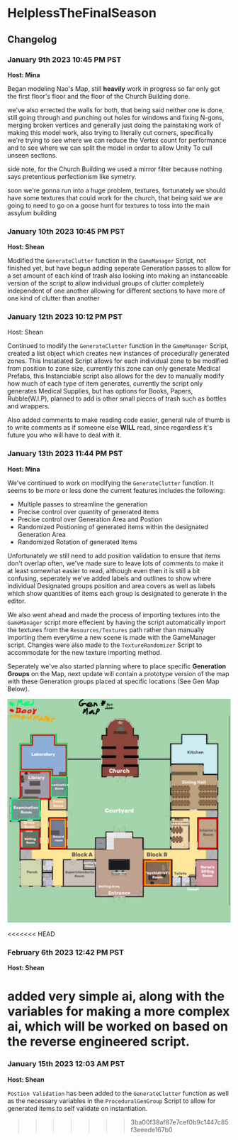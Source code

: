 # HelplessTheFinalSeason

## Changelog

### January 9th 2023 10:45 PM PST
**Host: Mina**

Began modeling Nao's Map, still **heavily** work in progress
so far only got the first floor's floor and the floor of the Church Building done.

we've also errected the walls for both, that being said neither one is done, still going through and punching out holes for windows and fixing N-gons, merging broken vertices and generally just doing the painstaking work of making this model work, also trying to literally cut corners, specifically we're trying to see where we can reduce the Vertex count for performance and to see where we can split the model in order to allow Unity To cull unseen sections.

side note, for the Church Building we used a mirror filter because nothing says pretentious perfectionism like symetry.

soon we're gonna run into a huge problem, textures, fortunately we should have some textures that could work for the church, that being said we are going to need to go on a goose hunt for textures to toss into the main assylum building


### January 10th 2023 10:45 PM PST
**Host: Shean**

Modified the `GenerateClutter` function in the `GameManager` Script, not finished yet, but have begun adding seperate Generation passes to allow for a set amount of each kind of trash
also looking into making an instanceable version of the script to allow individual groups of clutter completely independent of one another allowing for different sections to have more of one kind of clutter than another

### January 12th 2023 10:12 PM PST
Host: Shean

Continued to modify the `GenerateClutter` function in the `GameManager` Script, created a list object which creates new instances of procedurally generated zones. This Instatiated Script allows for each individual zone to be modified from position to zone size, currently this zone can only generate Medical Prefabs, this Instanciable script also allows for the dev to manually modify how much of each type of item generates, currently the script only generates Medical Supplies, but has options for Books, Papers, Rubble(W.I.P), planned to add is other small pieces of trash such as bottles and wrappers.

Also added comments to make reading code easier, general rule of thumb is to write comments as if someone else **WILL** read, since regardless it's future you who will have to deal with it.


### January 13th 2023 11:44 PM PST
**Host: Mina**

We've continued to work on modifying the `GenerateClutter` function. It seems to be more or less done the current features includes the following:
- Multiple passes to streamline the generation
- Precise control over quantity of generated items
- Precise control over Generation Area and Postion
- Randomized Postioning of generated items within the designated Generation Area
- Randomized Rotation of generated Items

Unfortunately we still need to add position validation to ensure that items don't overlap often, we've made sure to leave lots of comments to make it at least somewhat easier to read, although even then it is still a bit confusing, seperately we've added labels and outlines to show where individual Designated groups position and area covers as well as labels which show quantities of items each group is designated to generate in the editor.

We also went ahead and made the process of importing textures into the `GameManager` script more effecient by having the script automatically import the textures from the `Resources/Textures` path rather than manually importing them everytime a new scene is made with the GameManager script. Changes were also made to the `TextureRandomizer` Script to accommodate for the new texture importing method.

Seperately we've also started planning where to place specific **Generation Groups** on the Map, next update will contain a prototype version of the map with these Generation groups placed at specific locations (See Gen Map Below).

![GenMap](/Assets/Models/Map_Dev/floor1GenMap.png)

<<<<<<< HEAD
### February 6th 2023 12:42 PM PST
**Host: Shean** 

added very simple ai, along with the variables for making a more complex ai, which will be worked on based on the reverse engineered script.
=======
### January 15th 2023 12:03 AM PST
**Host: Shean**

`Postion Validation` has been added to the `GenerateClutter` function as well as the necessary variables in the `ProceduralGenGroup` Script to allow for generated items to self validate on instantiation.
>>>>>>> 3ba00f38af87e7cef0b9c1447c85f3eeede167b0
